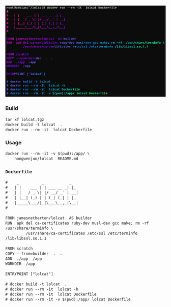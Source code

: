 ![Dockerfile](https://github.com/hongwenjun/nginx-php/blob/main/lolcat/lolcat.png)

### Build
```
tar xf lolcat.tgz
docker build -t lolcat  .
docker run --rm -it  lolcat Dockerfile

```

### Usage
```
docker run --rm -it -v $(pwd):/app/ \
    hongwenjun/lolcat  README.md
```

### `Dockerfile`
```
#    _          _           _
#   | |    ___ | | ___ __ _| |_
#   | |   / _ \| |/ __/ _` | __|
#   | |__| (_) | | (_| (_| | |_
#   |_____\___/|_|\___\__,_|\__|
#

FROM jamesnetherton/lolcat  AS builder
RUN  apk del ca-certificates ruby-dev musl-dev gcc make; rm -rf  /usr/share/terminfo \
         /usr/share/ca-certificates /etc/ssl /etc/terminfo /lib/libssl.so.1.1
             
FROM scratch
COPY --from=builder  .  .
ADD  ./app  /app
WORKDIR  /app

ENTRYPOINT ["lolcat"]

# docker build -t lolcat  .
# docker run --rm -it  lolcat -h
# docker run --rm -it  lolcat Dockerfile
# docker run --rm -it -v $(pwd):/app/ lolcat Dockerfile

```